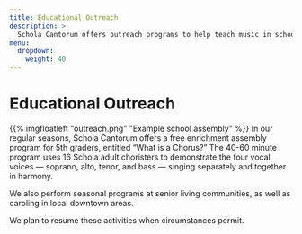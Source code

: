 ```yaml
---
title: Educational Outreach
description: >
  Schola Cantorum offers outreach programs to help teach music in schools.
menu:
  dropdown:
    weight: 40
---
```


# Educational Outreach

{{% imgfloatleft "outreach.png" "Example school assembly" %}}
In our regular seasons,
Schola Cantorum offers a free enrichment assembly program for 5th graders,
entitled “What is a Chorus?”  The 40-60 minute program uses 16 Schola adult
choristers to demonstrate the four vocal voices — soprano, alto, tenor, and
bass — singing separately and together in harmony. 

We also perform seasonal programs at senior living communities, as well as
caroling in local downtown areas.

We plan to resume these activities when circumstances permit.
